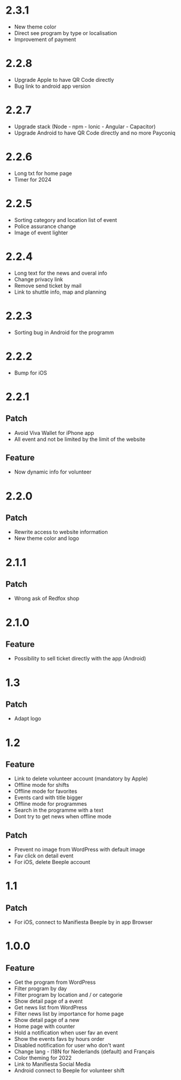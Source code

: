 # 2.3.1
* New theme color
* Direct see program by type or localisation
* Improvement of payment

# 2.2.8
* Upgrade Apple to have QR Code directly
* Bug link to android app version

# 2.2.7
* Upgrade stack (Node - npm - Ionic - Angular - Capacitor)
* Upgrade Android to have QR Code directly and no more Payconiq

# 2.2.6
* Long txt for home page
* Timer for 2024

# 2.2.5
* Sorting category and location list of event
* Police assurance change
* Image of event lighter

# 2.2.4
* Long text for the news and overal info
* Change privacy link
* Remove send ticket by mail
* Link to shuttle info, map and planning

# 2.2.3
* Sorting bug in Android for the programm

# 2.2.2
* Bump for iOS

# 2.2.1
## Patch
* Avoid Viva Wallet for iPhone app
* All event and not be limited by the limit of the website

## Feature
* Now dynamic info for volunteer

# 2.2.0
## Patch
* Rewrite access to website information
* New theme color and logo

# 2.1.1
## Patch
* Wrong ask of Redfox shop

# 2.1.0
## Feature
* Possibility to sell ticket directly with the app (Android)

# 1.3
## Patch
* Adapt logo

# 1.2
## Feature
* Link to delete volunteer account (mandatory by Apple)
* Offline mode for shifts
* Offline mode for favorites
* Events card with title bigger
* Offline mode for programmes
* Search in the programme with a text
* Dont try to get news when offline mode
## Patch
* Prevent no image from WordPress with default image
* Fav click on detail event
* For iOS, delete Beeple account

# 1.1
## Patch
* For iOS, connect to Manifiesta Beeple by in app Browser

# 1.0.0
## Feature
* Get the program from WordPress
* Filter program by day
* Filter program by location and / or categorie
* Show detail page of a event
* Get news list from WordPress
* Filter news list by importance for home page
* Show detail page of a new
* Home page with counter
* Hold a notification when user fav an event
* Show the events favs by hours order
* Disabled notification for user who don't want
* Change lang - I18N for Nederlands (default) and Français
* Color theming for 2022
* Link to Manifiesta Social Media
* Android connect to Beeple for volunteer shift